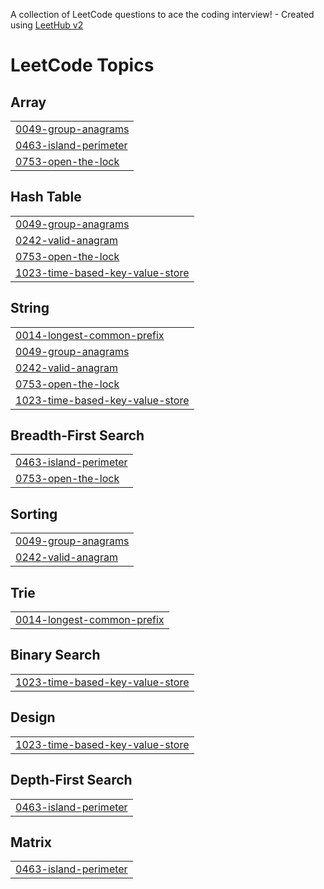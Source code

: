 A collection of LeetCode questions to ace the coding interview! - Created using [LeetHub v2](https://github.com/arunbhardwaj/LeetHub-2.0)
<!---LeetCode Topics Start-->
# LeetCode Topics
## Array
|  |
| ------- |
| [0049-group-anagrams](https://github.com/MrSanketPrajapatissp/Java-DSA-/tree/master/0049-group-anagrams) |
| [0463-island-perimeter](https://github.com/MrSanketPrajapatissp/Java-DSA-/tree/master/0463-island-perimeter) |
| [0753-open-the-lock](https://github.com/MrSanketPrajapatissp/Java-DSA-/tree/master/0753-open-the-lock) |
## Hash Table
|  |
| ------- |
| [0049-group-anagrams](https://github.com/MrSanketPrajapatissp/Java-DSA-/tree/master/0049-group-anagrams) |
| [0242-valid-anagram](https://github.com/MrSanketPrajapatissp/Java-DSA-/tree/master/0242-valid-anagram) |
| [0753-open-the-lock](https://github.com/MrSanketPrajapatissp/Java-DSA-/tree/master/0753-open-the-lock) |
| [1023-time-based-key-value-store](https://github.com/MrSanketPrajapatissp/Java-DSA-/tree/master/1023-time-based-key-value-store) |
## String
|  |
| ------- |
| [0014-longest-common-prefix](https://github.com/MrSanketPrajapatissp/Java-DSA-/tree/master/0014-longest-common-prefix) |
| [0049-group-anagrams](https://github.com/MrSanketPrajapatissp/Java-DSA-/tree/master/0049-group-anagrams) |
| [0242-valid-anagram](https://github.com/MrSanketPrajapatissp/Java-DSA-/tree/master/0242-valid-anagram) |
| [0753-open-the-lock](https://github.com/MrSanketPrajapatissp/Java-DSA-/tree/master/0753-open-the-lock) |
| [1023-time-based-key-value-store](https://github.com/MrSanketPrajapatissp/Java-DSA-/tree/master/1023-time-based-key-value-store) |
## Breadth-First Search
|  |
| ------- |
| [0463-island-perimeter](https://github.com/MrSanketPrajapatissp/Java-DSA-/tree/master/0463-island-perimeter) |
| [0753-open-the-lock](https://github.com/MrSanketPrajapatissp/Java-DSA-/tree/master/0753-open-the-lock) |
## Sorting
|  |
| ------- |
| [0049-group-anagrams](https://github.com/MrSanketPrajapatissp/Java-DSA-/tree/master/0049-group-anagrams) |
| [0242-valid-anagram](https://github.com/MrSanketPrajapatissp/Java-DSA-/tree/master/0242-valid-anagram) |
## Trie
|  |
| ------- |
| [0014-longest-common-prefix](https://github.com/MrSanketPrajapatissp/Java-DSA-/tree/master/0014-longest-common-prefix) |
## Binary Search
|  |
| ------- |
| [1023-time-based-key-value-store](https://github.com/MrSanketPrajapatissp/Java-DSA-/tree/master/1023-time-based-key-value-store) |
## Design
|  |
| ------- |
| [1023-time-based-key-value-store](https://github.com/MrSanketPrajapatissp/Java-DSA-/tree/master/1023-time-based-key-value-store) |
## Depth-First Search
|  |
| ------- |
| [0463-island-perimeter](https://github.com/MrSanketPrajapatissp/Java-DSA-/tree/master/0463-island-perimeter) |
## Matrix
|  |
| ------- |
| [0463-island-perimeter](https://github.com/MrSanketPrajapatissp/Java-DSA-/tree/master/0463-island-perimeter) |
<!---LeetCode Topics End-->